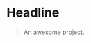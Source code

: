 <!--
 * @Author: your name
 * @Date: 1985-10-26 16:15:00
 * @LastEditTime: 2019-12-03 16:22:48
 * @LastEditors: Please set LastEditors
 * @Description: In User Settings Edit
 * @FilePath: /docs/README.md
 -->
# Headline

> An awesome project.
